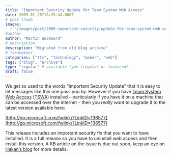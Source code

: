 ```yaml
---
title: "Important Security Update for Team System Web Access"
date: 2009-01-28T13:25:44.000Z
# post thumb
images:
  - "/images/post/2009-important-security-update-for-team-system-web-access.jpg"
#author
author: "Martin Woodward"
# description
description: "Migrated from old blog archive"
# Taxonomies
categories: ["tfs", "technology", "maker", "web"]
tags: ["blog", "archive"]
type: "regular" # available type (regular or featured)
draft: false
---
```

We get so used to the words “Important Security Update” that it is easy to let messages like this one pass you by. However if you have [Team System Web Access](http://go.microsoft.com/fwlink/?LinkID=136577) ([TSWA](http://go.microsoft.com/fwlink/?LinkID=136577)) installed – particularly if you have it on a machine that can be accessed over the internet - then you *really want* to upgrade it to the latest version available here:     

[http://go.microsoft.com/fwlink/?LinkID=136577](http://go.microsoft.com/fwlink/?LinkID=136577)   

This release includes an important security fix that you want to have installed.  It is a full release so you have to uninstall web access and then install this version.  A KB article on the issue is due out soon, keep an eye on [Hakan’s blog](http://blogs.msdn.com/hakane/) for more details.